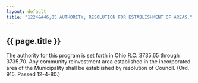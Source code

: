 ---
layout: default 
title: "1224&#46;05 AUTHORITY; RESOLUTION FOR ESTABLISHMENT OF AREAS."---

{{ page.title }}
----------------

The authority for this program is set forth in Ohio R.C. 3735.65 through
3735.70. Any community reinvestment area established in the incorporated
area of the Municipality shall be established by resolution of Council.
(Ord. 915. Passed 12-4-80.)

